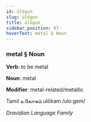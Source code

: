 ```yaml
---
id: ülögun
slug: ülögun
title: ülögun
sidebar_position: 97
hoverText: metal § Noun
---
```


### metal § Noun

**Verb**: to be metal

**Noun**: metal

**Modifier**: metal-related/metallic

Tamil உலோகம் ulōkam /uloːɡɐm/

*Dravidian Language Family*